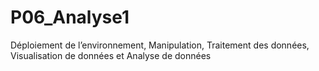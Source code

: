 # P06_Analyse1
Déploiement de l’environnement, Manipulation, Traitement des données, Visualisation de données et Analyse de données
